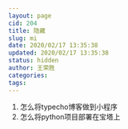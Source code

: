 ```yaml
---
layout: page
cid: 204
title: 隐藏
slug: mi
date: 2020/02/17 13:35:38
updated: 2020/02/17 13:35:38
status: hidden
author: 王荣胜
categories: 
tags: 
---
```



1. 怎么将typecho博客做到小程序
2. 怎么将python项目部署在宝塔上